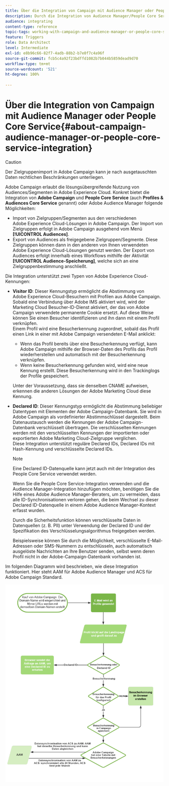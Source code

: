```yaml
---
title: Über die Integration von Campaign mit Audience Manager oder People Core Service
description: Durch die Integration von Audience Manager/People Core Service können Sie in den unterschiedlichen Adobe Experience Cloud-Lösungen Audiences oder Segmente freigeben.
audience: integrating
content-type: reference
topic-tags: working-with-campaign-and-audience-manager-or-people-core-service
feature: Triggers
role: Data Architect
level: Intermediate
exl-id: e8b96c66-82f7-4adb-88b2-b7e0f7c4a96f
source-git-commit: fcb5c4a92f23bdffd1082b7b044b5859dead9d70
workflow-type: tm+mt
source-wordcount: '521'
ht-degree: 100%

---
```


# Über die Integration von Campaign mit Audience Manager oder People Core Service{#about-campaign-audience-manager-or-people-core-service-integration}

>[!CAUTION]
>
>Der Zielgruppenimport in Adobe Campaign kann je nach ausgetauschten Daten rechtlichen Beschränkungen unterliegen.

Adobe Campaign erlaubt die lösungsübergreifende Nutzung von Audiences/Segmenten in Adobe Experience Cloud. Konkret bietet die Integration von **Adobe Campaign** und **People Core Service** (auch **Profiles &amp; Audiences Core Service** genannt) oder Adobe Audience Manager folgende Möglichkeiten:

* Import von Zielgruppen/Segmenten aus den verschiedenen Adobe Experience Cloud-Lösungen in Adobe Campaign. Der Import von Zielgruppen erfolgt in Adobe Campaign ausgehend vom Menü **[!UICONTROL Audiences]**.
* Export von Audiences als freigegebene Zielgruppen/Segmente. Diese Zielgruppen können dann in den anderen von Ihnen verwendeten Adobe Experience Cloud-Lösungen genutzt werden. Der Export von Audiences erfolgt innerhalb eines Workflows mithilfe der Aktivität **[!UICONTROL Audience-Speicherung]**, welche sich an eine Zielgruppenbestimmung anschließt.

Die Integration unterstützt zwei Typen von Adobe Experience Cloud-Kennungen:

* **Visitor ID**: Dieser Kennungstyp ermöglicht die Abstimmung von Adobe Experience Cloud-Besuchern mit Profilen aus Adobe Campaign. Sobald eine Verbindung über Adobe IMS aktiviert wird, wird der Marketing Cloud Besucher-ID-Dienst aktiviert, der das von Adobe Campaign verwendete permanente Cookie ersetzt. Auf diese Weise können Sie einen Besucher identifizieren und ihn dann mit einem Profil verknüpfen.
  <br>Einem Profil wird eine Besucherkennung zugeordnet, sobald das Profil einen Link in einer mit Adobe Campaign versendeten E-Mail anklickt:
   * Wenn das Profil bereits über eine Besucherkennung verfügt, kann Adobe Campaign mithilfe der Browser-Daten des Profils das Profil wiederherstellen und automatisch mit der Besucherkennung verknüpfen.
   * Wenn keine Besucherkennung gefunden wird, wird eine neue Kennung erstellt. Diese Besucherkennung wird in den Trackinglogs der Profile gespeichert.

  Unter der Voraussetzung, dass sie denselben CNAME aufweisen, erkennen die anderen Lösungen der Adobe Marketing Cloud diese Kennung.

* **Declared ID**: Dieser Kennungstyp ermöglicht die Abstimmung beliebiger Datentypen mit Elementen der Adobe Campaign-Datenbank. Sie wird in Adobe Campaign als vordefinierter Abstimmschlüssel dargestellt. Beim Datenaustausch werden die Kennungen der Adobe Campaign-Datenbank verschlüsselt übertragen. Die verschlüsselten Kennungen werden mit den verschlüsselten Kennungen der importierten oder exportierten Adobe Marketing Cloud-Zielgruppe verglichen.
  <br>Diese Integration unterstützt reguläre Declared IDs, Declared IDs mit Hash-Kennung und verschlüsselte Declared IDs.

  >[!NOTE]
  >
  >Eine Declared ID-Datenquelle kann jetzt auch mit der Integration des People Core Service verwendet werden.
  >
  >Wenn Sie die People Core Service-Integration verwenden und die Audience Manager-Integration hinzufügen möchten, benötigen Sie die Hilfe eines Adobe Audience Manager-Beraters, um zu vermeiden, dass alle ID-Synchronisationen verloren gehen, die beim Wechsel zu dieser Declared ID-Datenquelle in einem Adobe Audience Manager-Kontext erfasst wurden.


  Durch die Sicherheitsfunktion können verschlüsselte Daten in Datenquellen (z. B. PII) unter Verwendung der Declared ID und der Spezifikation des Verschlüsselungsalgorithmus freigegeben werden.

  Beispielsweise können Sie durch die Möglichkeit, verschlüsselte E-Mail-Adressen oder SMS-Nummern zu entschlüsseln, auch automatisch ausgelöste Nachrichten an Ihre Benutzer senden, selbst wenn deren Profil nicht in der Adobe-Campaign-Datenbank vorhanden ist.

Im folgenden Diagramm wird beschrieben, wie diese Integration funktioniert. Hier steht AAM für Adobe Audience Manager und ACS für Adobe Campaign Standard.

![](assets/aam_diagram.png)
